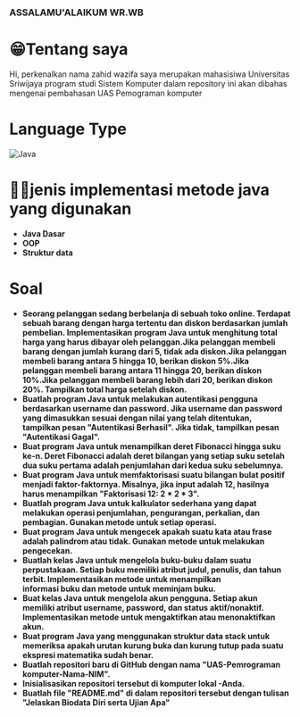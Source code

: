 ### ASSALAMU'ALAIKUM WR.WB

# 😁Tentang saya
Hi, perkenalkan nama zahid wazifa  saya merupakan mahasisiwa Universitas Sriwijaya program studi Sistem Komputer dalam repository ini akan dibahas mengenai pembahasan UAS Pemograman 
komputer

# Language Type
 ![Java](https://img.shields.io/badge/java-%23ED8B00.svg?style=flat-square&logo=openjdk&logoColor=white)

# 🐱‍👤jenis implementasi metode java yang digunakan
- **Java Dasar**
- **OOP**
- **Struktur data**

# Soal 
- **Seorang pelanggan sedang berbelanja di sebuah toko online. Terdapat sebuah barang dengan harga tertentu dan diskon berdasarkan jumlah pembelian. Implementasikan program Java untuk menghitung total harga yang harus dibayar oleh pelanggan.Jika pelanggan membeli barang dengan jumlah kurang dari 5, tidak ada diskon.Jika pelanggan membeli barang antara 5 hingga 10, berikan diskon 5%.Jika pelanggan membeli barang antara 11 hingga 20, berikan diskon 10%.Jika pelanggan membeli barang lebih dari 20, berikan diskon 20%.
Tampilkan total harga setelah diskon.**
- **Buatlah program Java untuk melakukan autentikasi pengguna berdasarkan username dan password. Jika username dan password yang dimasukkan sesuai dengan nilai yang telah ditentukan, tampilkan pesan "Autentikasi Berhasil". Jika tidak, tampilkan pesan "Autentikasi Gagal".**
- **Buat program Java untuk menampilkan deret Fibonacci hingga suku ke-n. Deret Fibonacci adalah deret bilangan yang setiap suku setelah dua suku pertama adalah penjumlahan dari kedua suku sebelumnya.**
- **Buat program Java untuk memfaktorisasi suatu bilangan bulat positif menjadi faktor-faktornya. Misalnya, jika input adalah 12, hasilnya harus menampilkan "Faktorisasi 12: 2 * 2 * 3".**
- **Buatlah program Java untuk kalkulator sederhana yang dapat melakukan operasi penjumlahan, pengurangan, perkalian, dan pembagian. Gunakan metode untuk setiap operasi.**
- **Buat program Java untuk mengecek apakah suatu kata atau frase adalah palindrom atau tidak. Gunakan metode untuk melakukan pengecekan.**
- **Buatlah kelas Java untuk mengelola buku-buku dalam suatu perpustakaan. Setiap buku memiliki atribut judul, penulis, dan tahun terbit. Implementasikan metode untuk menampilkan  
  informasi buku dan metode untuk meminjam buku.**
- **Buat kelas Java untuk mengelola akun pengguna. Setiap akun memiliki atribut username, password, dan status aktif/nonaktif. Implementasikan metode untuk mengaktifkan atau 
    menonaktifkan akun.**
- **Buat program Java yang menggunakan struktur data stack untuk memeriksa apakah urutan kurung buka dan kurung tutup pada suatu ekspresi matematika sudah benar.**
- **Buatlah repositori baru di GitHub dengan nama "UAS-Pemrograman komputer-Nama-NIM".**
- **Inisialisasikan repositori tersebut di komputer lokal -Anda.**
- **Buatlah file "README.md" di dalam repositori tersebut dengan tulisan "Jelaskan Biodata Diri serta Ujian Apa"**

